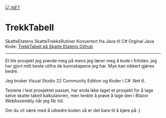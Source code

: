 [![.NET](https://github.com/chr1974/TrekkTabell/actions/workflows/dotnet.yml/badge.svg)](https://github.com/chr1974/TrekkTabell/actions/workflows/dotnet.yml)
# TrekkTabell
SkatteEtatens SkatteTrekksRutiner Konvertert fra Java til C#
Orginal Java Kode: [TrekkTabell på Skatte Etatens Github](https://github.com/Skatteetaten/trekktabell) 

---

Et lite prosjekt jeg prøvde meg på mens jeg lærer meg å kode i fritiden.
jeg har gjort mitt beste utifra de kunnskapene jeg har. Mye kan sikkert gjøres bedre.

Jeg bruker Visual Studio 22 Community Edition og Koder i C# .Net 6.

Testene i test prosjektet passet, har enda ikke laget et prosjekt for å lage selve 
skatte tabell kalkulatoren, men tenkte å prøve å lage den i Blazor WebAssembly når jeg får tid.

Om du vil være med å utbedre koden så er det bare til å kjøre på :)

